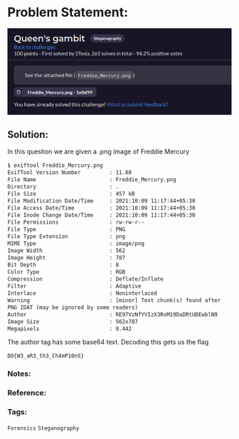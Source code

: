 # Problem Statement:
![question](https://raw.githubusercontent.com/0x41head/CTF-Writeups/main/src/DOA2021ctf/Steganography/Queen's%20gambit/ques.png)

## Solution:

In this question we are given a .png image of Freddie Mercury

```
$ exiftool Freddie_Mercury.png 
ExifTool Version Number         : 11.88
File Name                       : Freddie_Mercury.png
Directory                       : .
File Size                       : 457 kB
File Modification Date/Time     : 2021:10:09 11:17:44+05:30
File Access Date/Time           : 2021:10:09 11:17:44+05:30
File Inode Change Date/Time     : 2021:10:09 11:17:44+05:30
File Permissions                : rw-rw-r--
File Type                       : PNG
File Type Extension             : png
MIME Type                       : image/png
Image Width                     : 562
Image Height                    : 787
Bit Depth                       : 8
Color Type                      : RGB
Compression                     : Deflate/Inflate
Filter                          : Adaptive
Interlace                       : Noninterlaced
Warning                         : [minor] Text chunk(s) found after PNG IDAT (may be ignored by some readers)
Author                          : RE97VzNfYVIzX3RoM19DaDRtUDEwblN9
Image Size                      : 562x787
Megapixels                      : 0.442
```

The author tag has some base64 text. Decoding this gets us the flag

```
DO{W3_aR3_th3_Ch4mP10nS}
```
### Notes:
### Reference:

### Tags:
`Forensics` `Steganography`